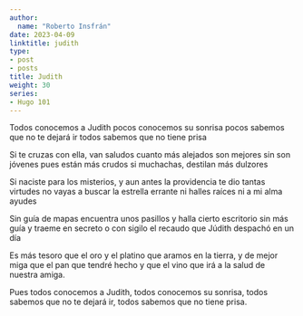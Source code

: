 ```yaml
---
author:
  name: "Roberto Insfrán"
date: 2023-04-09
linktitle: judith
type:
- post
- posts
title: Judith
weight: 30
series:
- Hugo 101
---
```


Todos conocemos a Judith
pocos conocemos su sonrisa
pocos sabemos que no te dejará ir
todos sabemos que no tiene prisa

Si te cruzas con ella, van saludos
cuanto más alejados son mejores
sin son jóvenes pues están más crudos
si muchachas, destilan más dulzores

Si naciste para los misterios, y aun antes
la providencia te dio tantas virtudes
no vayas a buscar la estrella errante
ni halles raíces ni a mi alma ayudes

Sin guía de mapas encuentra unos pasillos
y halla cierto escritorio sin más guía
y traeme en secreto o con sigilo
el recaudo que Júdith despachó en un día

Es más tesoro que el oro y el platino
que aramos en la tierra, y de mejor miga
que el pan que tendré hecho y que el vino
que irá a la salud de nuestra amiga.

Pues todos conocemos a Judith,
todos conocemos su sonrisa,
todos sabemos que no te dejará ir,
todos sabemos que no tiene prisa.
